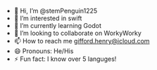 - 👋 Hi, I’m @stemPenguin1225
- 👀 I’m interested in swift
- 🌱 I’m currently learning Godot
- 💞️ I’m looking to collaborate on WorkyWorky
- 📫 How to reach me gifford.henry@icloud.com
- 😄 Pronouns: He/His
- ⚡ Fun fact: I know over 5 languges!

<!---
stemPenguin1225/stemPenguin1225 is a ✨ special ✨ repository because its `README.md` (this file) appears on your GitHub profile.
You can click the Preview link to take a look at your changes.
--->
